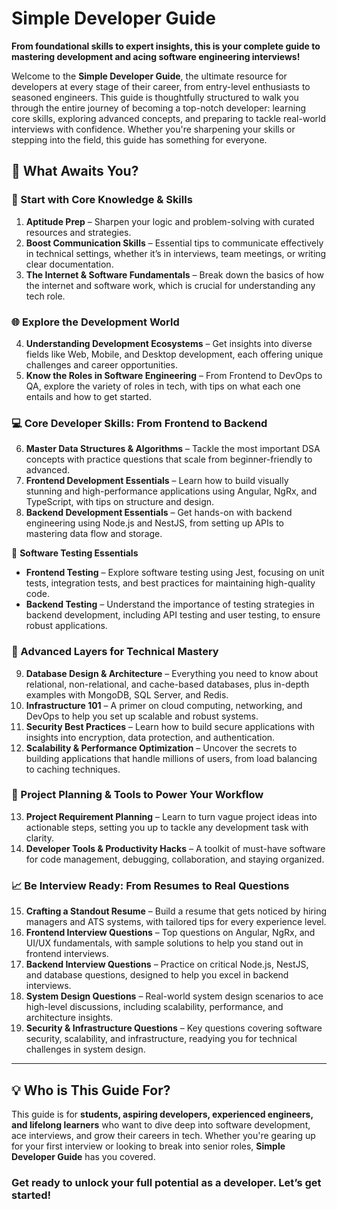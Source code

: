 # Simple Developer Guide

**From foundational skills to expert insights, this is your complete guide to mastering development and acing software engineering interviews!**

Welcome to the **Simple Developer Guide**, the ultimate resource for developers at every stage of their career, from entry-level enthusiasts to seasoned engineers. This guide is thoughtfully structured to walk you through the entire journey of becoming a top-notch developer: learning core skills, exploring advanced concepts, and preparing to tackle real-world interviews with confidence. Whether you're sharpening your skills or stepping into the field, this guide has something for everyone.

## 🌟 What Awaits You?

### 🚀 Start with Core Knowledge & Skills

1. **Aptitude Prep** – Sharpen your logic and problem-solving with curated resources and strategies.
2. **Boost Communication Skills** – Essential tips to communicate effectively in technical settings, whether it’s in interviews, team meetings, or writing clear documentation.
3. **The Internet & Software Fundamentals** – Break down the basics of how the internet and software work, which is crucial for understanding any tech role.

### 🌐 Explore the Development World

4. **Understanding Development Ecosystems** – Get insights into diverse fields like Web, Mobile, and Desktop development, each offering unique challenges and career opportunities.
5. **Know the Roles in Software Engineering** – From Frontend to DevOps to QA, explore the variety of roles in tech, with tips on what each one entails and how to get started.

### 💻 Core Developer Skills: From Frontend to Backend

6. **Master Data Structures & Algorithms** – Tackle the most important DSA concepts with practice questions that scale from beginner-friendly to advanced.
7. **Frontend Development Essentials** – Learn how to build visually stunning and high-performance applications using Angular, NgRx, and TypeScript, with tips on structure and design.
8. **Backend Development Essentials** – Get hands-on with backend engineering using Node.js and NestJS, from setting up APIs to mastering data flow and storage.

🧪 **Software Testing Essentials**

- **Frontend Testing** – Explore software testing using Jest, focusing on unit tests, integration tests, and best practices for maintaining high-quality code.
- **Backend Testing** – Understand the importance of testing strategies in backend development, including API testing and user testing, to ensure robust applications.

### 🧠 Advanced Layers for Technical Mastery

9. **Database Design & Architecture** – Everything you need to know about relational, non-relational, and cache-based databases, plus in-depth examples with MongoDB, SQL Server, and Redis.
10. **Infrastructure 101** – A primer on cloud computing, networking, and DevOps to help you set up scalable and robust systems.
11. **Security Best Practices** – Learn how to build secure applications with insights into encryption, data protection, and authentication.
12. **Scalability & Performance Optimization** – Uncover the secrets to building applications that handle millions of users, from load balancing to caching techniques.

### 🎯 Project Planning & Tools to Power Your Workflow

13. **Project Requirement Planning** – Learn to turn vague project ideas into actionable steps, setting you up to tackle any development task with clarity.
14. **Developer Tools & Productivity Hacks** – A toolkit of must-have software for code management, debugging, collaboration, and staying organized.

### 📈 Be Interview Ready: From Resumes to Real Questions

15. **Crafting a Standout Resume** – Build a resume that gets noticed by hiring managers and ATS systems, with tailored tips for every experience level.
16. **Frontend Interview Questions** – Top questions on Angular, NgRx, and UI/UX fundamentals, with sample solutions to help you stand out in frontend interviews.
17. **Backend Interview Questions** – Practice on critical Node.js, NestJS, and database questions, designed to help you excel in backend interviews.
18. **System Design Questions** – Real-world system design scenarios to ace high-level discussions, including scalability, performance, and architecture insights.
19. **Security & Infrastructure Questions** – Key questions covering software security, scalability, and infrastructure, readying you for technical challenges in system design.

---

## 💡 Who is This Guide For?

This guide is for **students, aspiring developers, experienced engineers, and lifelong learners** who want to dive deep into software development, ace interviews, and grow their careers in tech. Whether you're gearing up for your first interview or looking to break into senior roles, **Simple Developer Guide** has you covered.

### Get ready to unlock your full potential as a developer. Let’s get started!
